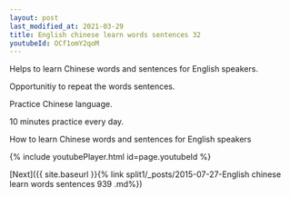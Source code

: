 ```yaml
---
layout: post
last_modified_at: 2021-03-29
title: English chinese learn words sentences 32 
youtubeId: OCf1omY2qoM
---
```

 
 
Helps to learn Chinese words and sentences for English speakers.

Opportunitiy to repeat the words sentences. 

Practice Chinese language. 
 
10 minutes practice every day. 
 
How to learn Chinese words and sentences for English speakers 
 
{% include youtubePlayer.html id=page.youtubeId %}
 
 
[Next]({{ site.baseurl }}{% link  split1/_posts/2015-07-27-English chinese learn words sentences 939 .md%})
 
